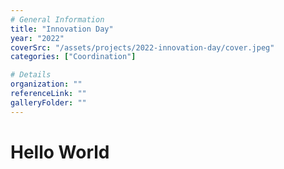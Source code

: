 ```yaml
---
# General Information
title: "Innovation Day"
year: "2022"
coverSrc: "/assets/projects/2022-innovation-day/cover.jpeg"
categories: ["Coordination"]

# Details
organization: ""
referenceLink: ""
galleryFolder: ""
---
```


# Hello World

